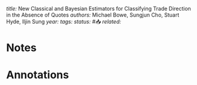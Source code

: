 *title:* New Classical and Bayesian Estimators for Classifying Trade Direction in the Absence of Quotes
*authors:* Michael Bowe, Sungjun Cho, Stuart Hyde, Iljin Sung
*year:* 
*tags:* 
*status:* #📥
*related:*

# Notes 

# Annotations